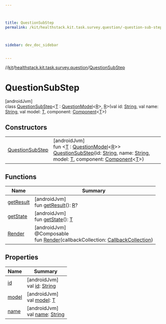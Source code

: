 ```yaml
---



title: QuestionSubStep
permalink: /kit/healthstack.kit.task.survey.question/-question-sub-step/index.html



sidebar: dev_doc_sidebar


---
```




//[kit](/kit.html)/[healthstack.kit.task.survey.question](../index.html)/[QuestionSubStep](index.html)



# QuestionSubStep



[androidJvm]\
class [QuestionSubStep](index.html)&lt;[T](index.html) : [QuestionModel](../../healthstack.kit.task.survey.question.model/-question-model/index.html)&lt;[R](index.html)&gt;, [R](index.html)&gt;(val id: [String](https://kotlinlang.org/api/latest/jvm/stdlib/kotlin/-string/index.html), val name: [String](https://kotlinlang.org/api/latest/jvm/stdlib/kotlin/-string/index.html), val model: [T](index.html), component: [Component](../../healthstack.kit.task.survey.question.component/-component/index.html)&lt;[T](index.html)&gt;)



## Constructors


| | |
|---|---|
| [QuestionSubStep](-question-sub-step.html) | [androidJvm]<br>fun &lt;[T](index.html) : [QuestionModel](../../healthstack.kit.task.survey.question.model/-question-model/index.html)&lt;[R](index.html)&gt;&gt; [QuestionSubStep](-question-sub-step.html)(id: [String](https://kotlinlang.org/api/latest/jvm/stdlib/kotlin/-string/index.html), name: [String](https://kotlinlang.org/api/latest/jvm/stdlib/kotlin/-string/index.html), model: [T](index.html), component: [Component](../../healthstack.kit.task.survey.question.component/-component/index.html)&lt;[T](index.html)&gt;) |


## Functions


| Name | Summary |
|---|---|
| [getResult](get-result.html) | [androidJvm]<br>fun [getResult](get-result.html)(): [R](index.html)? |
| [getState](get-state.html) | [androidJvm]<br>fun [getState](get-state.html)(): [T](index.html) |
| [Render](-render.html) | [androidJvm]<br>@Composable<br>fun [Render](-render.html)(callbackCollection: [CallbackCollection](../../healthstack.kit.task.base/-callback-collection/index.html)) |


## Properties


| Name | Summary |
|---|---|
| [id](id.html) | [androidJvm]<br>val [id](id.html): [String](https://kotlinlang.org/api/latest/jvm/stdlib/kotlin/-string/index.html) |
| [model](model.html) | [androidJvm]<br>val [model](model.html): [T](index.html) |
| [name](name.html) | [androidJvm]<br>val [name](name.html): [String](https://kotlinlang.org/api/latest/jvm/stdlib/kotlin/-string/index.html) |



